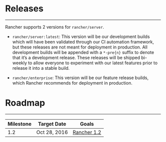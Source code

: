 # Releases
---
Rancher supports 2 versions for `rancher/server`. 

* `rancher/server:latest`: This version will be our development builds which will have been validated through our CI automation framework, but these releases are not meant for deployment in production. All development builds will be appended with a `*-pre{n}` suffix to denote that it’s a development release. These releases will be shipped bi-weekly to allow everyone to experiment with our latest features prior to release it into a stable build. 

* `rancher/enterprise`: This version will be our feature release builds, which Rancher recommends for deployment in production.

# Roadmap
---

Milestone |  Target Date | Goals|
---|---|---
1.2 | Oct 28, 2016 | [Rancher 1.2](https://github.com/rancher/rancher/wiki/Rancher-1.2.0)
